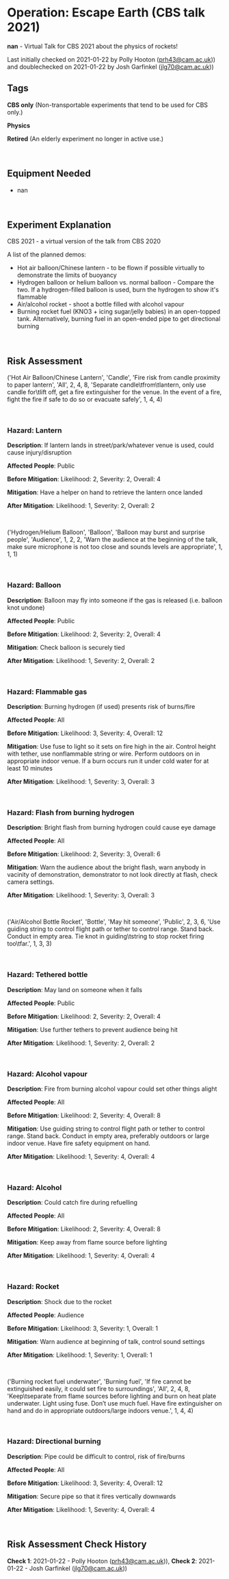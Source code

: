 # Operation: Escape Earth (CBS talk 2021)

**nan** - Virtual Talk for CBS 2021 about the physics of rockets!

Last initially checked on 2021-01-22 by Polly Hooton (prh43@cam.ac.uk)) and doublechecked on 2021-01-22 by Josh Garfinkel (jlg70@cam.ac.uk))

## Tags
<!--- Start Tags (DO NOT REMOVE THIS COMMENT) --->

**CBS only** (Non-transportable experiments that tend to be used for CBS only.)

**Physics**

**Retired** (An elderly experiment no longer in active use.)
<!--- End Tags (DO NOT REMOVE THIS COMMENT) --->

<br/>

## Equipment Needed 
- nan

<br/>

## Experiment Explanation 

CBS 2021 - a virtual version of the talk from CBS 2020

A list of the planned demos:
 - Hot air balloon/Chinese lantern - to be flown if possible virtually to demonstrate the limits of buoyancy
 - Hydrogen balloon or helium balloon vs. normal balloon - Compare the two. If a hydrogen-filled balloon is used, burn the hydrogen to show it's flammable
 - Air/alcohol rocket - shoot a bottle filled with alcohol vapour
 - Burning rocket fuel (KNO3 + icing sugar/jelly babies) in an open-topped tank. Alternatively, burning fuel in an open-ended pipe to get directional burning

<br/>

## Risk Assessment

('Hot Air Balloon/Chinese Lantern', 'Candle', 'Fire risk from candle proximity to paper lantern', 'All', 2, 4, 8, 'Separate candle\tfrom\tlantern, only use candle for\tlift off, get a fire extinguisher for the venue. In the event of a fire, fight the fire if safe to do so or evacuate safely', 1, 4, 4)

<br/>

### **Hazard**: Lantern

**Description**: If lantern lands in street/park/whatever venue is used, could cause injury/disruption

**Affected People**: Public

**Before Mitigation**: Likelihood: 2, Severity: 2, Overall: 4

**Mitigation**: Have a helper on hand to retrieve the lantern once landed

**After Mitigation**: Likelihood: 1, Severity: 2, Overall: 2

<br/>

('Hydrogen/Helium Balloon', 'Balloon', 'Balloon may burst and surprise people', 'Audience', 1, 2, 2, 'Warn the audience at the beginning of the talk, make sure microphone is not too close and sounds levels are appropriate', 1, 1, 1)

<br/>

### **Hazard**: Balloon

**Description**: Balloon may fly into someone if the gas is released (i.e. balloon knot undone)

**Affected People**: Public

**Before Mitigation**: Likelihood: 2, Severity: 2, Overall: 4

**Mitigation**: Check balloon is securely tied

**After Mitigation**: Likelihood: 1, Severity: 2, Overall: 2

<br/>

### **Hazard**: Flammable gas

**Description**: Burning hydrogen (if used) presents risk of burns/fire

**Affected People**: All

**Before Mitigation**: Likelihood: 3, Severity: 4, Overall: 12

**Mitigation**: Use fuse to light	so it sets on fire	high in the air. Control height with tether, use nonflammable string or wire. Perform outdoors on in appropriate indoor venue. If a burn occurs run it under cold water for at least 10 minutes

**After Mitigation**: Likelihood: 1, Severity: 3, Overall: 3

<br/>

### **Hazard**: Flash from burning hydrogen

**Description**: Bright flash from burning hydrogen could cause eye damage

**Affected People**: All

**Before Mitigation**: Likelihood: 2, Severity: 3, Overall: 6

**Mitigation**: Warn the audience about the bright flash, warn anybody in vacinity of demonstration, demonstrator to not look directly at flash, check camera settings.

**After Mitigation**: Likelihood: 1, Severity: 3, Overall: 3

<br/>

('Air/Alcohol Bottle Rocket', 'Bottle', 'May hit someone', 'Public', 2, 3, 6, 'Use guiding string to control flight path or tether to control range. Stand back. Conduct in empty area. Tie knot in guiding\tstring to stop rocket firing too\tfar.', 1, 3, 3)

<br/>

### **Hazard**: Tethered bottle

**Description**: May land on someone when it falls

**Affected People**: Public

**Before Mitigation**: Likelihood: 2, Severity: 2, Overall: 4

**Mitigation**: Use further tethers to	prevent audience being hit

**After Mitigation**: Likelihood: 1, Severity: 2, Overall: 2

<br/>

### **Hazard**: Alcohol vapour

**Description**: Fire from burning alcohol vapour could set other things alight

**Affected People**: All

**Before Mitigation**: Likelihood: 2, Severity: 4, Overall: 8

**Mitigation**: Use guiding string to control flight path or tether to control range. Stand back. Conduct in empty area, preferably outdoors or large indoor venue. Have fire safety equipment on hand.

**After Mitigation**: Likelihood: 1, Severity: 4, Overall: 4

<br/>

### **Hazard**: Alcohol

**Description**: Could catch fire during refuelling

**Affected People**: All

**Before Mitigation**: Likelihood: 2, Severity: 4, Overall: 8

**Mitigation**: Keep	away	from	flame source before lighting

**After Mitigation**: Likelihood: 1, Severity: 4, Overall: 4

<br/>

### **Hazard**: Rocket

**Description**: Shock due to the rocket

**Affected People**: Audience

**Before Mitigation**: Likelihood: 3, Severity: 1, Overall: 1

**Mitigation**: Warn	audience at beginning of talk, control sound settings

**After Mitigation**: Likelihood: 1, Severity: 1, Overall: 1

<br/>

('Burning rocket fuel underwater', 'Burning fuel', 'If fire cannot be extinguished easily, it could set fire to surroundings', 'All', 2, 4, 8, 'Keep\tseparate from flame sources before lighting and burn on heat plate underwater. Light using fuse. Don’t use much fuel. Have fire extinguisher on hand and do in appropriate outdoors/large indoors venue.', 1, 4, 4)

<br/>

### **Hazard**: Directional burning

**Description**: Pipe could be difficult to control, risk of fire/burns

**Affected People**: All

**Before Mitigation**: Likelihood: 3, Severity: 4, Overall: 12

**Mitigation**: Secure pipe so that it fires vertically downwards

**After Mitigation**: Likelihood: 1, Severity: 4, Overall: 4

<br/>

## Risk Assessment Check History 

**Check 1**: 2021-01-22 - Polly Hooton (prh43@cam.ac.uk)), **Check 2**: 2021-01-22 - Josh Garfinkel (jlg70@cam.ac.uk))